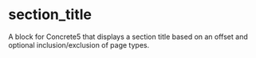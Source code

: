 section_title
=============

A block for Concrete5 that displays a section title based on an offset and optional inclusion/exclusion of page types.
